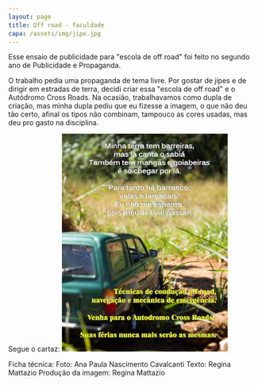```yaml
---
layout: page
title: Off road - faculdade
capa: /assets/img/jipe.jpg
---
```


Esse ensaio de publicidade para "escola de off road" foi feito no segundo ano de Publicidade e Propaganda.

O trabalho pedia uma propaganda de tema livre. Por gostar de jipes e de dirigir em estradas de terra, decidi criar essa "escola de off road" e o Autódromo Cross Roads.
Na ocasião, trabalhavamos como dupla de criação, mas minha dupla pediu que eu fizesse a imagem, o que não deu tão certo, afinal os tipos não combinam, tampouco as cores usadas, mas deu pro gasto na disciplina.

Segue o cartaz:
![tecnicas offroad](/assets/img/offroad.png)

Ficha técnica:
Foto: Ana Paula Nascimento Cavalcanti
Texto: Regina Mattazio
Produção da imagem: Regina Mattazio
